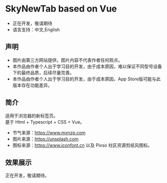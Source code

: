 # SkyNewTab based on Vue
* 正在开发，敬请期待
* 语言支持：中文,English

## 声明
* 图片由第三方网站提供，图片内容不代表作者任何观点。  
* 本作品由作者个人出于学习目的开发，由于成本原因，难以保证不同型号设备下的最终品质，后续尽量完善。
* 本作品由作者个人出于学习目的开发，由于成本原因，App Store版可能与此版本存在功能差异。

## 简介
适用于浏览器的新标签页。  
基于 Html + Typescript + CSS + Vue。   
* 节气来源：https://www.mxnzp.com  
* 图片来源：https://unsplash.com
* 图标来源：https://www.iconfont.cn 以及 Pixso 社区资源剪纸风图标。  

## 效果展示
正在开发，敬请期待。
